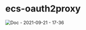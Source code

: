 # ecs-oauth2proxy

![Doc - 2021-09-21 - 17-36](https://user-images.githubusercontent.com/117768/134140379-c2707d69-1eda-4caa-ad1d-918f1d021ffc.jpg)
